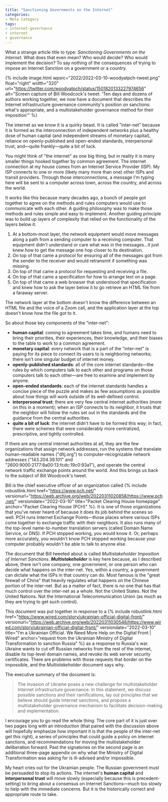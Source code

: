 ```yaml
---
title: "Sanctioning Governments on the Internet"
categories:
- Meta Category
tags:
- internet-governance
- internet
- governance
---
```


What a strange article title to type: _Sanctioning Governments on the Internet._ 
What does that even mean? 
Who would decide? 
Who would implement the decision? 
To say nothing of the consequences of trying to impose an Internet Sanction on a government or a country. 

{% include image.html wpsrc="2022/2022-03-10-woodyatpch-tweet.png" float="right" width="320" url="https://twitter.com/woodyatpch/status/1501820133227974656" alt="Screen capture of Bill Woodcock's tweet: 'Ten days and dozens of authors working together, we now have a document that describes the Internet infrastructure governance community's position on sanctions: what's appropriate, and a multistakeholder governance method for their imposition'" %} 

The internet as we know it is a quirky beast. 
It is called "inter-net" because it is formed as the interconnection of independent networks plus a healthy dose of human capital (and independent streams of monetary capital), reliance on openly-published and open-ended standards, interpersonal trust, and—quite frankly—quite a bit of luck. 

You might think of "the internet" as one big thing, but in reality it is many smaller things hooked together by common agreement. 
The internet connection at my house comes from an Internet Service Provider (ISP). 
My ISP connects to one or more (likely many more than one) other ISPs and transit providers. 
Through those interconnections, a message I'm typing here will be sent to a computer across town, across the country, and across the world. 

It works like this because many decades ago, a bunch of people got together to agree on the methods and rules computers would use to communicate with each other. 
A guiding philosophy was to make those methods and rules simple and easy to implement. 
Another guiding principle was to build up layers of complexity that relied on the functionality of the layers below it. 

1. At a bottom-most layer, the network equipment would move messages along a path from a sending computer to a receiving computer. That equipment didn't understand or care what was in the messages...it just knew how to get the message one hop closer to its destination. 
1. On top of that came a protocol for ensuring all of the messages got from the sender to the receiver and would retransmit if something was missing. 
1. On top of that came a protocol for requesting and receiving a file. 
1. On top of that came a specification for how to arrange text on a page. 
1. On top of that came a web browser that understood that specification and knew how to ask the layer below it to go retrieve an HTML file from a faraway server.

The network layer at the bottom doesn't know the difference between an HTML file and the voice of a Zoom call, and the application layer at the top doesn't know how the file got to it.

So about those key components of the "inter-net":

* **human capital**: coming to agreement takes time, and humans need to bring their priorities, their experiences, their knowledge, and their biases to the table to work to a common agreement.
* **monetary capital**: every network that is a part of the "inter-net" is paying for its piece to connect its users to is neighboring networks; there isn't one singular budget of internet money.
* **openly-published standards**: all of the core internet standards—the rules by which computers talk to each other and programs on those computers talk to each other—are free to examine and implement by anyone.
* **open-ended standards**: each of the internet standards handles a concise piece of the puzzle and makes as few assumptions as possible about how things will work outside of its well-defined control.
* **interpersonal trust**: there are very few central internet authorities (more on this in a moment); when an ISP connects to its neighbor, it trusts that the neighbor will follow the rules set out in the standards and the guidance from the central authorities.
* **quite a bit of luck**: the internet didn't have to be formed this way; in fact, there were schemes that were considerably more centralized, prescriptive, and tightly controlled.

If there are any central internet authorities at all, they are the few organizations that assign network addresses, run the systems that translate human-readable names ("dltj.org") to computer-recognizable network addresses ("143.204.39.101" and "2600:9000:2177:8a00:13:fcdc:19c0:93a1"), and operate the central network traffic exchange points around the world. 
And this brings us back to the subject of Bill Woodcock's tweet. 

Bill is the chief executive officer of an organization called {% include robustlink.html href="https://www.pch.net/" versionurl="https://web.archive.org/web/20220311020858/https://www.pch.net/" versiondate="2022-03-10" title="Packet Clearing House homepage" anchor="Packet Clearing House (PCH)" %}. 
It is one of those organizations that you've never heard of because it does its job behind the scenes so well. 
PCH runs Internet Exchange Points—those places where various ISPs come together to exchange traffic with their neighbors. 
It also runs many of the top-level name-to-number translation servers (called Domain Name Service, or DNS). 
If PCH stopped working, you would know it. 
Or, perhaps more accurately, you wouldn't know PCH stopped working because your computer probably wouldn't be able to talk to anyone else. 

The document that Bill tweeted about is called _Multistakeholder Imposition of Internet Sanctions_. 
***Multistakeholder*** is key here because, as I described above, there isn't one company, one government, or one person who can decide what happens on the inter-net. 
Yes, within a country, a government can dictate what the ISPs in that country can do. 
Most famous is the "great firewall of China" that heavily regulates what happens on the Chinese portion of the inter-net. 
But as a matter of fact, there is no one that has that much control over the inter-net as a whole. 
Not the United States. 
Not the United Nations. 
Not the International Telecommunication Union (as much as they are trying to get such control). 

This document was put together in response to a {% include robustlink.html href="https://www.wired.com/story/ukrainian-official-digital-front/" versionurl="https://web.archive.org/web/20220311030548/https://www.wired.com/story/ukrainian-official-digital-front/" versiondate="2022-03-10" title="I’m a Ukrainian Official. We Need More Help on the Digital Front | Wired" anchor="request from the Ukrainian Ministry of Digital Transformation to sanction Russia" %} as a response to Russia's war. 
Ukraine wants to cut off Russian networks from the rest of the internet, disable its top-level domain names, and revoke its web server security certificates. 
There are problems with those requests that border on the impossible, and the _Multistakeholder_ document says why. 

The executive summary of the document is:

>The invasion of Ukraine poses a new challenge for multistakeholder Internet infrastructure governance. In this statement, we discuss possible sanctions and their ramifications, lay out principles that we believe should guide Internet sanctions, and propose a multistakeholder governance mechanism to facilitate decision-making and implementation.

I encourage you to go read the whole thing. 
The core part of it is just over two pages long with an introduction (that paired with the discussion above will hopefully emphasize how important it is that the people of the inter-net get this right), a series of principles that could guide a policy on internet sanctions, and recommendations for moving the multistakeholder deliberation forward. 
Past the signatories on the second page is an additional three-page appendix on why what the Ministry of Digital Transformation was asking for is ill-advised and/or impossible. 

My heart cries out for the Ukrainian people. 
The Russian government must be persuaded to stop its actions. 
The internet's **human capital** and **interpersonal trust** will move slowly (especially because this is precedent-setting) to bring about a consensus on Internet Sanctions—much too slowly to help with the immediate concerns. 
But it is the historically correct and appropriate route to take. 